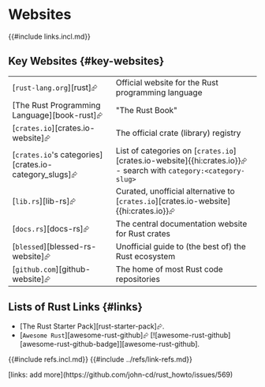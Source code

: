 # Websites

{{#include links.incl.md}}

## Key Websites {#key-websites}

|||
|---|---|
| [`rust-lang.org`][rust]⮳ | Official website for the Rust programming language |
| [The Rust Programming Language][book-rust]⮳ | "The Rust Book" |
| [`crates.io`][crates.io-website]⮳ | The official crate (library) registry |
| [`crates.io`'s categories][crates.io-category_slugs]⮳ | List of categories on [`crates.io`][crates.io-website]{{hi:crates.io}}⮳ - search with `category:<category-slug>` |
| [`lib.rs`][lib-rs]⮳ | Curated, unofficial alternative to [`crates.io`][crates.io-website]{{hi:crates.io}}⮳ |
| [`docs.rs`][docs-rs]⮳ | The central documentation website for Rust crates |
| [`blessed`][blessed-rs-website]⮳ | Unofficial guide to (the best of) the Rust ecosystem |
| [`github.com`][github-website]⮳ | The home of most Rust code repositories |

## Lists of Rust Links {#links}

- [The Rust Starter Pack][rust-starter-pack]⮳.
- [`Awesome Rust`][awesome-rust-github]⮳ [![awesome-rust-github][awesome-rust-github-badge]][awesome-rust-github].

{{#include refs.incl.md}}
{{#include ../refs/link-refs.md}}

<div class="hidden">
[links: add more](https://github.com/john-cd/rust_howto/issues/569)
</div>
